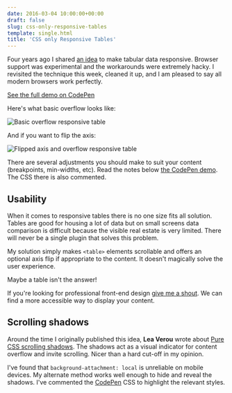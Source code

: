 ```yaml
---
date: 2016-03-04 10:00:00+00:00
draft: false
slug: css-only-responsive-tables
template: single.html
title: 'CSS only Responsive Tables'
---
```



Four years ago I shared [an idea](/2012/01/05/responsive-tables-2/) to make tabular data responsive. Browser support was experimental and the workarounds were extremely hacky. I revisited the technique this week, cleaned it up, and I am pleased to say all modern browsers work perfectly.

[See the full demo on CodePen](http://codepen.io/dbushell/full/8e6a1ee85418f3c5abe839647dbcdec5/)

<span data-height="268" data-theme-id="0" data-slug-hash="8e6a1ee85418f3c5abe839647dbcdec5" data-default-tab="result" data-user="dbushell" class="codepen"></span>
<script async src="//assets.codepen.io/assets/embed/ei.js"></script>

Here's what basic overflow looks like:

![Basic overflow responsive table](/images/blog/responsive-table.png)

And if you want to flip the axis:

![Flipped axis and overflow responsive table](/images/blog/responsive-table-flipped.png)

There are several adjustments you should make to suit your content (breakpoints, min-widths, etc). Read the notes below [the CodePen demo](http://codepen.io/dbushell/full/8e6a1ee85418f3c5abe839647dbcdec5/). The CSS there is also commented.

## Usability

When it comes to responsive tables there is no one size fits all solution. Tables are good for housing a lot of data but on small screens data comparison is difficult because the visible real estate is very limited. There will never be a single plugin that solves this problem.

My solution simply makes `<table>` elements scrollable and offers an optional axis flip if appropriate to the content. It doesn't magically solve the user experience.

Maybe a table isn't the answer!

If you're looking for professional front-end design [give me a shout](/contact/). We can find a more accessible way to display your content.

## Scrolling shadows

Around the time I originally published this idea, **Lea Verou** wrote about [Pure CSS scrolling shadows](http://lea.verou.me/2012/04/background-attachment-local/). The shadows act as a visual indicator for content overflow and invite scrolling. Nicer than a hard cut-off in my opinion.

I've found that `background-attachment: local` is unreliable on mobile devices. My alternate method works well enough to hide and reveal the shadows. I've commented the [CodePen](http://codepen.io/dbushell/full/8e6a1ee85418f3c5abe839647dbcdec5/) CSS to highlight the relevant styles.
